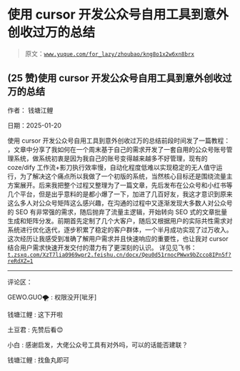 # 使用 cursor 开发公众号自用工具到意外创收过万的总结

> 原文：[`www.yuque.com/for_lazy/zhoubao/kng8o1x2w6xn8brx`](https://www.yuque.com/for_lazy/zhoubao/kng8o1x2w6xn8brx)

## (25 赞)使用 cursor 开发公众号自用工具到意外创收过万的总结

作者： 钱塘江鲤

日期：2025-01-20

使用 cursor 开发公众号自用工具到意外创收过万的总结​ 前段时间发了一篇教程：
，文章中分享了我如何在一个周末基于自己的需求开发了一套自用的公众号账号管理系统，做系统初衷是因为我自己的账号变得越来越多不好管理，现有的 coze/dify 工作流+影刀执行效率慢，自动化程度低难以实现稳定的无人值守运行，为了解决这个痛点所以我做了一个初版的系统，当然核心目标还是围绕流量主方案展开。​
​
后来我把整个过程又整理为了一篇文章，先后发布在公众号和小红书等几个平台，但是出乎意料的是都小爆了一下，加进了几百好友，我这才意识到原来这么多人对公众号矩阵这么感兴趣，在沟通的过程中又逐渐发现大多数人对公众号的 SEO 有非常强的需求，随后抛弃了流量主逻辑，开始转向 SEO 式的文章批量生成和矩阵分发。前期首先定制了几个大客户，随后又根据用户的实际共性需求对系统进行优化迭代，逐步积累了稳定的客户群体，一个半月成功实现了过万收入。这次经历让我感受到准确了解用户需求并且快速响应的重要性，也让我对 cursor 结合用户需求快速开发交付的潜力有了更深刻的认识。
详见见飞书： [`t.zsxq.com/XzT7l`](https://t.zsxq.com/XzT7l)[`ia0969wpr2.feishu.cn/docx/Qeu0d51rnocPWwx9bZcco8IPn5f?reRdXZ=1`](https://ia0969wpr2.feishu.cn/docx/Qeu0d51rnocPWwx9bZcco8IPn5f?reRdXZ=1)

* * *

评论区：

GEWO.GUO🌪 : 权限没开[呲牙]

钱塘江鲤 : 这下开啦

土豆君 : 先赞后看😊

小白 : 感谢启发，大佬公众号工具有对外吗，可以的话能否建联？

钱塘江鲤 : 找鱼丸即可